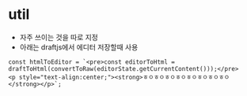 # util
- 자주 쓰이는 것을 따로 지정
- 아래는 draftjs에서 에디터 저장할때 사용
```
const htmlToEditor = `<pre>const editorToHtml = 
draftToHtml(convertToRaw(editorState.getCurrentContent()));</pre>
<p style="text-align:center;"><strong>ㅎㅇㅎㅇㅎㅇㅎㅇㅎㅇㅎㅇㅎㅇㅎㅇ</strong></p>`;
```